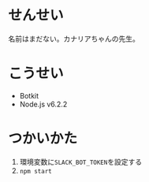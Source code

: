 # せんせい

名前はまだない。カナリアちゃんの先生。

# こうせい

- Botkit
- Node.js v6.2.2

# つかいかた

1. 環境変数に`SLACK_BOT_TOKEN`を設定する
1. `npm start`
